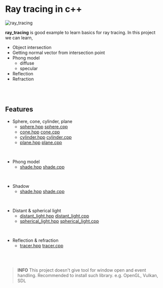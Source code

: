 # Ray tracing in c++

![ray_tracing](https://www.dropbox.com/s/t0oci4oelv5fmou/ray_tracing.png?raw=1)

**ray_tracing** is good example to learn basics for ray tracing. In this project we can learn,

- Object intersection
- Getting normal vector from intersection point
- Phong model
	- diffuse
	- specular
- Reflection
- Refraction

<br><br>

## Features

- Sphere, cone, cylinder, plane
	- [sphere.hpp](includes/sphere.hpp) [sphere.cpp](srcs/object/sphere.cpp)
	- [cone.hpp](includes/cone.hpp) [cone.cpp](srcs/object/cone.cpp)
	- [cylinder.hpp](includes/cylinder.hpp) [cylinder.cpp](srcs/object/cylinder.cpp)
	- [plane.hpp](includes/plane.hpp) [plane.cpp](srcs/object/plane.cpp)

<br>

- Phong model
	- [shade.hpp](includes/shade.hpp) [shade.cpp](srcs/shade/shade.cpp)

<br>

- Shadow
	- [shade.hpp](includes/shade.hpp) [shade.cpp](srcs/shade/shade.cpp)

<br>

- Distant & spherical light
	- [distant_light.hpp](includes/distant_light.hpp) [distant_light.cpp](srcs/light/distant_light.cpp)
	- [spherical_light.hpp](includes/spherical_light.hpp) [spherical_light.cpp](srcs/light/spherical_light.cpp)

<br>

- Reflection & refraction
	- [tracer.hpp](includes/tracer.hpp) [tracer.cpp](srcs/trace/tracer.cpp)

<br><br>

> **INFO** This project doesn't give tool for window open and event handling. Recommended to install such library.
e.g. OpenGL, Vulkan, SDL
